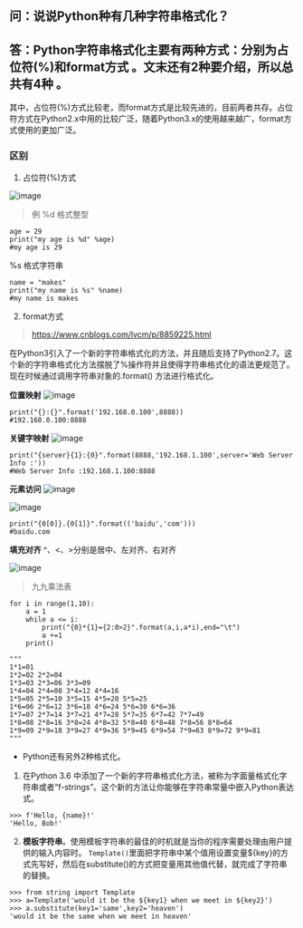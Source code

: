 ## 问：说说Python种有几种字符串格式化？

## 答：Python字符串格式化主要有两种方式：分别为占位符(%)和format方式 。文末还有2种要介绍，所以总共有4种 。

其中，占位符(%)方式比较老，而format方式是比较先进的，目前两者共存。占位符方式在Python2.x中用的比较广泛，随着Python3.x的使用越来越广，format方式使用的更加广泛。

### 区别
1. 占位符(%)方式

![image](https://mmbiz.qpic.cn/mmbiz_png/IibUVnJ665WoepeToeIaCzteib1Jc8xBdEMicRXBicrRibRCNQPjKvxcdIYDLh59TSRULOfkmXaw24DcbfAm4cquXibA/640?wx_fmt=png&tp=webp&wxfrom=5&wx_lazy=1&wx_co=1)

> 例
%d 格式整型
```
age = 29
print("my age is %d" %age)
#my age is 29
```

%s 格式字符串
```
name = "makes"
print("my name is %s" %name)
#my name is makes
```

2. format方式
> https://www.cnblogs.com/lvcm/p/8859225.html

在Python3引入了一个新的字符串格式化的方法，并且随后支持了Python2.7。这个新的字符串格式化方法摆脱了%操作符并且使得字符串格式化的语法更规范了。现在时候通过调用字符串对象的.format() 方法进行格式化。

**位置映射**
![image](https://mmbiz.qpic.cn/mmbiz_png/IibUVnJ665WoepeToeIaCzteib1Jc8xBdE76Z4NHKfSMmvFjWMiaykHD7iblPWY1rUicbibRmIFtkgajycLD2q0eopvA/640?wx_fmt=png&tp=webp&wxfrom=5&wx_lazy=1&wx_co=1)

```
print("{}:{}".format('192.168.0.100',8888))
#192.168.0.100:8888
```

**关键字映射**
![image](https://mmbiz.qpic.cn/mmbiz_png/IibUVnJ665WoepeToeIaCzteib1Jc8xBdEe6zR8JZ22FfiaACboPoWYt5GlVJwnoGmVxtTtqJhD4qicjtEYz5eYS9w/640?wx_fmt=png&tp=webp&wxfrom=5&wx_lazy=1&wx_co=1)
```
print("{server}{1}:{0}".format(8888,'192.168.1.100',server='Web Server Info :'))
#Web Server Info :192.168.1.100:8888
```

**元素访问**
![image](https://mmbiz.qpic.cn/mmbiz_png/IibUVnJ665WoepeToeIaCzteib1Jc8xBdEc2LhvDpKiclPwHhibVsZYlWVmvb2Tqj7uwicMbX86UxRmtVOJmjMeWhrQ/640?wx_fmt=png&tp=webp&wxfrom=5&wx_lazy=1&wx_co=1)

![image](https://mmbiz.qpic.cn/mmbiz_png/IibUVnJ665WoepeToeIaCzteib1Jc8xBdEpOhnS8fv5U5ibqfZoTKpH8OhMVvccRc2aYlDIBiav9oibNyMx7oHqWcLw/640?wx_fmt=png&tp=webp&wxfrom=5&wx_lazy=1&wx_co=1)

```
print("{0[0]}.{0[1]}".format(('baidu','com')))
#baidu.com
```

**填充对齐**
^、<、>分别是居中、左对齐、右对齐

![image](https://mmbiz.qpic.cn/mmbiz_png/IibUVnJ665WoepeToeIaCzteib1Jc8xBdEB2Llib4Yp1K9BRINibwWp21HgEwj70jSpW9rrkeP1pE01iaaiaUibW8dkicA/640?wx_fmt=png&tp=webp&wxfrom=5&wx_lazy=1&wx_co=1)

> 九九乘法表

```
for i in range(1,10):
    a = 1
    while a <= i:
        print("{0}*{1}={2:0>2}".format(a,i,a*i),end="\t")
        a +=1
    print()
     
"""
1*1=01
1*2=02 2*2=04
1*3=03 2*3=06 3*3=09
1*4=04 2*4=08 3*4=12 4*4=16
1*5=05 2*5=10 3*5=15 4*5=20 5*5=25
1*6=06 2*6=12 3*6=18 4*6=24 5*6=30 6*6=36
1*7=07 2*7=14 3*7=21 4*7=28 5*7=35 6*7=42 7*7=49
1*8=08 2*8=16 3*8=24 4*8=32 5*8=40 6*8=48 7*8=56 8*8=64
1*9=09 2*9=18 3*9=27 4*9=36 5*9=45 6*9=54 7*9=63 8*9=72 9*9=81
"""
```

- Python还有另外2种格式化。

1. 在Python 3.6 中添加了一个新的字符串格式化方法，被称为字面量格式化字符串或者“f-strings”。这个新的方法让你能够在字符串常量中嵌入Python表达式。
```
>>> f'Hello, {name}!'
'Hello, Bob!'
```

2. **模板字符串**。使用模板字符串的最佳的时机就是当你的程序需要处理由用户提供的输入内容时。
`Template()`里面把字符串中某个值用设置变量${key}的方式先写好，然后在substitute()的方式把变量用其他值代替，就完成了字符串的替换。

```
>>> from string import Template
>>> a=Template('would it be the ${key1} when we meet in ${key2}')
>>> a.substitute(key1='same',key2='heaven')
'would it be the same when we meet in heaven'
```
